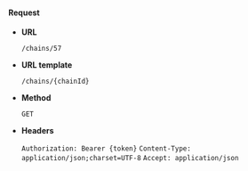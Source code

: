 #### Request

* **URL**

  `/chains/57`

* **URL template**

  `/chains/{chainId}`

* **Method**

  `GET`

* **Headers**

  `Authorization: Bearer {token}`
  `Content-Type: application/json;charset=UTF-8`
  `Accept: application/json`
